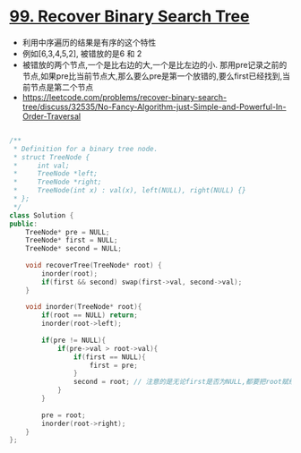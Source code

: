 # [99. Recover Binary Search Tree](https://leetcode.com/problems/recover-binary-search-tree/description/)
* 利用中序遍历的结果是有序的这个特性
* 例如[6,3,4,5,2], 被错放的是6 和 2
* 被错放的两个节点,一个是比右边的大,一个是比左边的小. 那用pre记录之前的节点,如果pre比当前节点大,那么要么pre是第一个放错的,要么first已经找到,当前节点是第二个节点
* https://leetcode.com/problems/recover-binary-search-tree/discuss/32535/No-Fancy-Algorithm-just-Simple-and-Powerful-In-Order-Traversal

```c++

/**
 * Definition for a binary tree node.
 * struct TreeNode {
 *     int val;
 *     TreeNode *left;
 *     TreeNode *right;
 *     TreeNode(int x) : val(x), left(NULL), right(NULL) {}
 * };
 */
class Solution {
public:
    TreeNode* pre = NULL;
    TreeNode* first = NULL;
    TreeNode* second = NULL;
    
    void recoverTree(TreeNode* root) {
        inorder(root);
        if(first && second) swap(first->val, second->val);
    }
    
    void inorder(TreeNode* root){
        if(root == NULL) return;
        inorder(root->left);
        
        if(pre != NULL){
            if(pre->val > root->val){
                if(first == NULL){
                    first = pre;
                }
                second = root; // 注意的是无论first是否为NULL,都要把root赋给second, 比如题目里的[1,3,2,4]的例子,此时root是2,pre是3              
            }          
        }
        
        pre = root;     
        inorder(root->right);
    }
};
```
